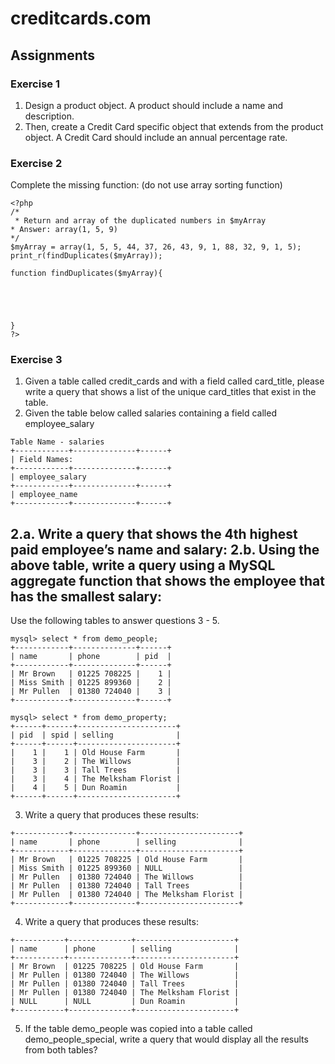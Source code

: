 # creditcards.com

## Assignments

### Exercise 1
1. Design a product object.
   A product should include a name and description.
2. Then, create a Credit Card specific object that extends from the product object.
   A Credit Card should include an annual percentage rate.

### Exercise 2
Complete the missing function: (do not use array sorting function)
 
```
<?php
/*
 * Return and array of the duplicated numbers in $myArray
* Answer: array(1, 5, 9)
*/
$myArray = array(1, 5, 5, 44, 37, 26, 43, 9, 1, 88, 32, 9, 1, 5);
print_r(findDuplicates($myArray));
 
function findDuplicates($myArray){
 
 
 
 
 
}
?>
```

### Exercise 3
1. Given a table called credit_cards and with a field called card_title, please write a query that shows a list of the unique card_titles that exist in the table.
2. Given the table below called salaries containing a field called employee_salary
```
Table Name - salaries
+------------+--------------+------+
| Field Names:
+------------+--------------+------+
| employee_salary
+------------+--------------+------+
| employee_name
+------------+--------------+------+
```
  2.a. Write a query that shows the 4th highest paid employee’s name and salary:
  2.b. Using the above table, write a query using a MySQL aggregate function that shows the employee that has the smallest salary:
-----------------------------------------------------------------------

Use the following tables to answer questions 3 - 5.
```
mysql> select * from demo_people;
+------------+--------------+------+
| name       | phone        | pid  |
+------------+--------------+------+
| Mr Brown   | 01225 708225 |    1 |
| Miss Smith | 01225 899360 |    2 |
| Mr Pullen  | 01380 724040 |    3 |
+------------+--------------+------+
```
```
mysql> select * from demo_property;
+------+------+----------------------+
| pid  | spid | selling              |
+------+------+----------------------+
|    1 |    1 | Old House Farm       |
|    3 |    2 | The Willows          |
|    3 |    3 | Tall Trees           |
|    3 |    4 | The Melksham Florist |
|    4 |    5 | Dun Roamin           |
+------+------+----------------------+
```
3. Write a query that produces these results:
```
+------------+--------------+----------------------+
| name       | phone        | selling              |
+------------+--------------+----------------------+
| Mr Brown   | 01225 708225 | Old House Farm       |
| Miss Smith | 01225 899360 | NULL                 |
| Mr Pullen  | 01380 724040 | The Willows          |
| Mr Pullen  | 01380 724040 | Tall Trees           |
| Mr Pullen  | 01380 724040 | The Melksham Florist |
+------------+--------------+----------------------+
```
4.  Write a query that produces these results:
```
+-----------+--------------+----------------------+
| name      | phone        | selling              |
+-----------+--------------+----------------------+
| Mr Brown  | 01225 708225 | Old House Farm       |
| Mr Pullen | 01380 724040 | The Willows          |
| Mr Pullen | 01380 724040 | Tall Trees           |
| Mr Pullen | 01380 724040 | The Melksham Florist |
| NULL      | NULL         | Dun Roamin           |
+-----------+--------------+----------------------+
```
5.  If the table demo_people was copied into a table called demo_people_special, write a query that would display all the results from both tables?
